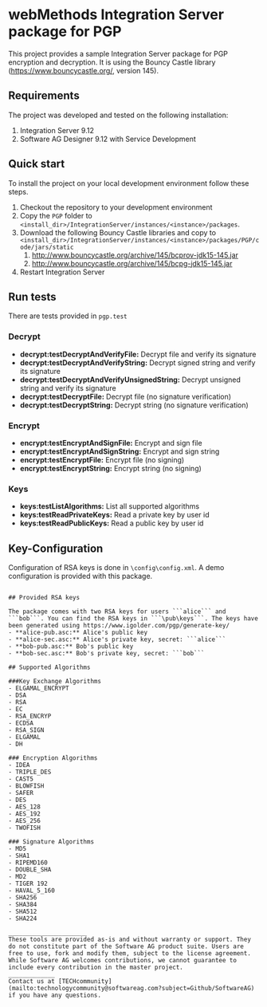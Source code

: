 # webMethods Integration Server package for PGP
This project provides a sample Integration Server package for PGP encryption and decryption. It is using the Bouncy Castle library (https://www.bouncycastle.org/, version 145).

## Requirements

The project was developed and tested on the following installation:
1. Integration Server 9.12
2. Software AG Designer 9.12 with Service Development

## Quick start

To install the project on your local development environment follow these steps.
1. Checkout the repository to your development environment
2. Copy the ```PGP``` folder to ```<install_dir>/IntegrationServer/instances/<instance>/packages```.
3. Download the following Bouncy Castle libraries and copy to ```<install_dir>/IntegrationServer/instances/<instance>/packages/PGP/code/jars/static```
    1. http://www.bouncycastle.org/archive/145/bcprov-jdk15-145.jar
    2. http://www.bouncycastle.org/archive/145/bcpg-jdk15-145.jar
3. Restart Integration Server

## Run tests

There are tests provided in ```pgp.test```

### Decrypt

- **decrypt:testDecryptAndVerifyFile:** Decrypt file and verify its signature
- **decrypt:testDecryptAndVerifyString:** Decrypt signed string and verify its signature
- **decrypt:testDecryptAndVerifyUnsignedString:** Decrypt unsigned string and verify its signature
- **decrypt:testDecryptFile:** Decrypt file (no signature verification)
- **decrypt:testDecryptString:** Decrypt string (no signature verification)

### Encrypt
- **encrypt:testEncryptAndSignFile:** Encrypt and sign file
- **encrypt:testEncryptAndSignString:** Encrypt and sign string
- **encrypt:testEncryptFile:** Encrypt file (no signing)
- **encrypt:testEncryptString:** Encrypt string (no signing)

### Keys
- **keys:testListAlgorithms:** List all supported algorithms
- **keys:testReadPrivateKeys:** Read a private key by user id
- **keys:testReadPublicKeys:** Read a public key by user id


## Key-Configuration

Configuration of RSA keys is done in ```\config\config.xml```. A demo configuration is provided with this package.
```Note: package assumes keys to be located in \pub\keys. In the configuration provide filenames only (without path).

## Provided RSA keys

The package comes with two RSA keys for users ```alice``` and ```bob```. You can find the RSA keys in ```\pub\keys```. The keys have been generated using https://www.igolder.com/pgp/generate-key/
- **alice-pub.asc:** Alice's public key
- **alice-sec.asc:** Alice's private key, secret: ```alice```
- **bob-pub.asc:** Bob's public key
- **bob-sec.asc:** Bob's private key, secret: ```bob```

## Supported Algorithms

###Key Exchange Algorithms
- ELGAMAL_ENCRYPT
- DSA
- RSA
- EC
- RSA_ENCRYP
- ECDSA
- RSA_SIGN
- ELGAMAL
- DH

### Encryption Algorithms
- IDEA
- TRIPLE_DES
- CAST5
- BLOWFISH
- SAFER
- DES
- AES_128
- AES_192
- AES_256
- TWOFISH

### Signature Algorithms
- MD5
- SHA1
- RIPEMD160
- DOUBLE_SHA
- MD2
- TIGER 192
- HAVAL_5_160
- SHA256
- SHA384
- SHA512
- SHA224

______________________
These tools are provided as-is and without warranty or support. They do not constitute part of the Software AG product suite. Users are free to use, fork and modify them, subject to the license agreement. While Software AG welcomes contributions, we cannot guarantee to include every contribution in the master project.
_____________
Contact us at [TECHcommunity](mailto:technologycommunity@softwareag.com?subject=Github/SoftwareAG) if you have any questions.
